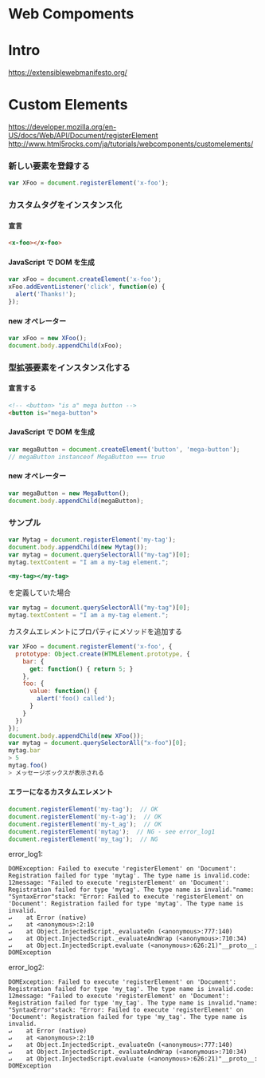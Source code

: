 Web Compoments
============

# Intro

https://extensiblewebmanifesto.org/

# Custom Elements

https://developer.mozilla.org/en-US/docs/Web/API/Document/registerElement
http://www.html5rocks.com/ja/tutorials/webcomponents/customelements/

### 新しい要素を登録する

```JavaScript
var XFoo = document.registerElement('x-foo');
```

### カスタムタグをインスタンス化

#### 宣言

```html
<x-foo></x-foo>
```

#### JavaScript で DOM を生成

```JavaScript
var xFoo = document.createElement('x-foo');
xFoo.addEventListener('click', function(e) {
  alert('Thanks!');
});
```

#### new オペレーター

```JavaScript
var xFoo = new XFoo();
document.body.appendChild(xFoo);
```

### 型拡張要素をインスタンス化する

#### 宣言する

```html
<!-- <button> "is a" mega button -->
<button is="mega-button">
```

#### JavaScript で DOM を生成

```JavaScript
var megaButton = document.createElement('button', 'mega-button');
// megaButton instanceof MegaButton === true
```

#### new オペレーター

```JavaScript
var megaButton = new MegaButton();
document.body.appendChild(megaButton);
```

### サンプル

```JavaScript
var Mytag = document.registerElement('my-tag');
document.body.appendChild(new Mytag());
var mytag = document.querySelectorAll("my-tag")[0];
mytag.textContent = "I am a my-tag element.";
```

```index.html
<my-tag></my-tag>
```
を定義していた場合
```JavaScript
var mytag = document.querySelectorAll("my-tag")[0];
mytag.textContent = "I am a my-tag element.";
```
カスタムエレメントにプロパティにメソッドを追加する
```JavaScript
var XFoo = document.registerElement('x-foo', {
  prototype: Object.create(HTMLElement.prototype, {
    bar: {
      get: function() { return 5; }
    },
    foo: {
      value: function() {
        alert('foo() called');
      }
    }
  })
});
document.body.appendChild(new XFoo());
var mytag = document.querySelectorAll("x-foo")[0];
mytag.bar
> 5
mytag.foo()
> メッセージボックスが表示される
```

#### エラーになるカスタムエレメント

```JavaScript
document.registerElement('my-tag');  // OK
document.registerElement('my-t-ag');  // OK
document.registerElement('my-t_ag');  // OK
document.registerElement('mytag');  // NG - see error_log1
document.registerElement('my_tag');  // NG
```

error_log1:
```
DOMException: Failed to execute 'registerElement' on 'Document': Registration failed for type 'mytag'. The type name is invalid.code: 12message: "Failed to execute 'registerElement' on 'Document': Registration failed for type 'mytag'. The type name is invalid."name: "SyntaxError"stack: "Error: Failed to execute 'registerElement' on 'Document': Registration failed for type 'mytag'. The type name is invalid.
↵    at Error (native)
↵    at <anonymous>:2:10
↵    at Object.InjectedScript._evaluateOn (<anonymous>:777:140)
↵    at Object.InjectedScript._evaluateAndWrap (<anonymous>:710:34)
↵    at Object.InjectedScript.evaluate (<anonymous>:626:21)"__proto__: DOMException
```


error_log2:
```
DOMException: Failed to execute 'registerElement' on 'Document': Registration failed for type 'my_tag'. The type name is invalid.code: 12message: "Failed to execute 'registerElement' on 'Document': Registration failed for type 'my_tag'. The type name is invalid."name: "SyntaxError"stack: "Error: Failed to execute 'registerElement' on 'Document': Registration failed for type 'my_tag'. The type name is invalid.
↵    at Error (native)
↵    at <anonymous>:2:10
↵    at Object.InjectedScript._evaluateOn (<anonymous>:777:140)
↵    at Object.InjectedScript._evaluateAndWrap (<anonymous>:710:34)
↵    at Object.InjectedScript.evaluate (<anonymous>:626:21)"__proto__: DOMException
```
